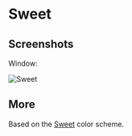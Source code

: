 # Sweet

## Screenshots

Window:

![Sweet](/Sweet/screenshot.png?raw=true)

## More

Based on the [Sweet](https://github.com/EliverLara/hyper-sweet) color scheme.
